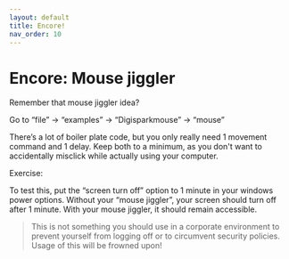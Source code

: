 ```yaml
---
layout: default
title: Encore!
nav_order: 10
---
```

# Encore: Mouse jiggler
Remember that mouse jiggler idea?

Go to “file” -> “examples” -> “Digisparkmouse” -> “mouse”

There’s a lot of boiler plate code, but you only really need 1 movement command and 1 delay. Keep both to a minimum, as you don't want to accidentally misclick while actually using your computer.

Exercise:

To test this, put the “screen turn off” option to 1 minute in your windows power options. Without your “mouse jiggler”, your screen should turn off after 1 minute. With your mouse jiggler, it should remain accessible.

> This is not something you should use in a corporate environment to prevent yourself from logging off or to circumvent security policies. Usage of this will be frowned upon!
